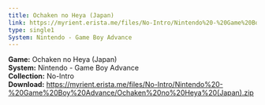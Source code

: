 ```yaml
---
title: Ochaken no Heya (Japan)
link: https://myrient.erista.me/files/No-Intro/Nintendo%20-%20Game%20Boy%20Advance/Ochaken%20no%20Heya%20(Japan).zip
type: single1
System: Nintendo - Game Boy Advance
---
```

<b>Game:</b> Ochaken no Heya (Japan)<br>
<b>System:</b> Nintendo - Game Boy Advance<br>
<b>Collection:</b> No-Intro<br>
<b>Download:</b> https://myrient.erista.me/files/No-Intro/Nintendo%20-%20Game%20Boy%20Advance/Ochaken%20no%20Heya%20(Japan).zip